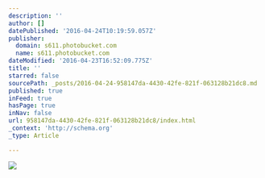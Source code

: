 ```yaml
---
description: ''
author: []
datePublished: '2016-04-24T10:19:59.057Z'
publisher:
  domain: s611.photobucket.com
  name: s611.photobucket.com
dateModified: '2016-04-23T16:52:09.775Z'
title: ''
starred: false
sourcePath: _posts/2016-04-24-958147da-4430-42fe-821f-063128b21dc8.md
published: true
inFeed: true
hasPage: true
inNav: false
url: 958147da-4430-42fe-821f-063128b21dc8/index.html
_context: 'http://schema.org'
_type: Article

---
```

![](http://i611.photobucket.com/albums/tt191/Leda_Grace_Rasmussen/2016-04-21%2020.31.48_zps22g0jwjx.jpg?1461429565144&1461429577970&1461429588771&1461429602723&1461429624430)